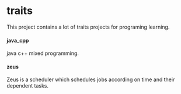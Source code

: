traits
=====================
This project contains a lot of traits projects for programing learning. 

#### java_cpp
java c++ mixed programming.

#### zeus
Zeus is a scheduler which schedules jobs according on time and their dependent tasks.

